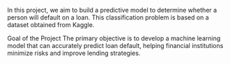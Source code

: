 In this project, we aim to build a predictive model to determine whether a person will default on a loan. This classification problem is based on a dataset obtained from Kaggle.

Goal of the Project
The primary objective is to develop a machine learning model that can accurately predict loan default, helping financial institutions minimize risks and improve lending strategies.

